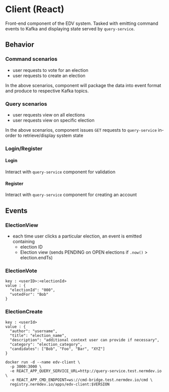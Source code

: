 # Client (React)

Front-end component of the EDV system. Tasked with emitting command events to Kafka and displaying state served by `query-service`.

## Behavior

### Command scenarios

- user requests to vote for an election
- user requests to create an election

In the above scenarios, component will package the data into event format and produce to respective Kafka topics.


### Query scenarios

- user requests view on all elections
- user requests view on specific election

In the above scenarios, component issues `GET` requests to `query-service` in-order to retrieve/display system state 


### Login/Register

#### Login

Interact with `query-service` component for validation

#### Register

Interact with `query-service` component for creating an account 



## Events

### ElectionView
- each time user clicks a particular election, an event is emitted containing
  - election ID
  - Election view (sends PENDING on OPEN elections if `.now()` > election.endTs)

### ElectionVote

```
key : <userID>:<electionId>
value : {
  "electionId": "000",
  "votedFor": "Bob"
}
```


### ElectionCreate

```
key : <userId>
value : {
  "author": "username",
  "title": "election_name",
  "description": "additional context user can provide if necessary",
  "category": "election_category",
  "candidates": ["Bob", "Foo", "Bar", "XYZ"]
}
```

```
docker run -d --name edv-client \
  -p 3000:3000 \
  -e REACT_APP_QUERY_SERVICE_URL=http://query-service.test.nermdev.io \
  -e REACT_APP_CMD_ENDPOINT=ws://cmd-bridge.test.nermdev.io/cmd \
  registry.nermdev.io/apps/edv-client:$VERSION
```